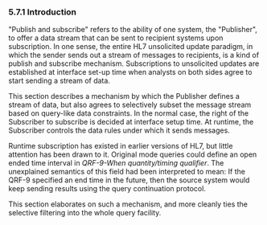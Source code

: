### 5.7.1 Introduction

"Publish and subscribe" refers to the ability of one system, the "Publisher", to offer a data stream that can be sent to recipient systems upon subscription. In one sense, the entire HL7 unsolicited update paradigm, in which the sender sends out a stream of messages to recipients, is a kind of publish and subscribe mechanism. Subscriptions to unsolicited updates are established at interface set-up time when analysts on both sides agree to start sending a stream of data.

This section describes a mechanism by which the Publisher defines a stream of data, but also agrees to selectively subset the message stream based on query-like data constraints. In the normal case, the right of the Subscriber to subscribe is decided at interface setup time. At runtime, the Subscriber controls the data rules under which it sends messages.

Runtime subscription has existed in earlier versions of HL7, but little attention has been drawn to it. Original mode queries could define an open ended time interval in _QRF-9-When quantity/timing qualifier_. The unexplained semantics of this field had been interpreted to mean: If the QRF-9 specified an end time in the future, then the source system would keep sending results using the query continuation protocol.

This section elaborates on such a mechanism, and more cleanly ties the selective filtering into the whole query facility.
